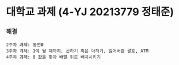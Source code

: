 # 대학교 과제 (4-YJ 20213779 정태준)

### 해결
```
2주차 과제: 동전0
3주차 과제: 1이 될 때까지, 곱하기 혹은 더하기, 잃어버린 괄호, ATM
4주차 과제: 0 값을 찾아 배열 뒤로 배치시키기
```
